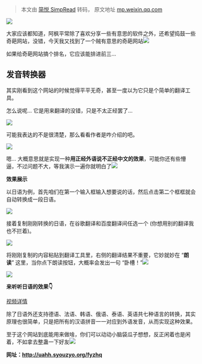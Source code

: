 > 本文由 [简悦 SimpRead](http://ksria.com/simpread/) 转码， 原文地址 [mp.weixin.qq.com](https://mp.weixin.qq.com/s/HWpR-6JYn5pPPKKesSlTcg)

![](https://mmbiz.qpic.cn/sz_mmbiz_gif/ociaaribHd5oe3JlgiaUunKtEL0g4f8dSmzygnQe4qWrk3sia3YyQnnuMiarralkDWMiciao5Bxxia94oE7T59OtyxcJHA/640?wx_fmt=gif)

大家应该都知道，阿枫平常除了喜欢分享一些有意思的软件之外，还希望捣鼓一些奇葩网站，没错，今天我又找到了一个贼有意思的奇葩网站![](https://mmbiz.qpic.cn/sz_mmbiz_png/ociaaribHd5oeMcgX0Z6L5fQnAIwHyB7kVFIib8BzfFuFMfrka9350FUMh8pIiabArX1xdWfb5oBDb32n1caoVE11Q/640?wx_fmt=png)

如果给奇葩网站搞个排名，它应该能排进前三...

**发音转换器**
---------

其实刚看到这个网站的时候觉得平平无奇，甚至一度以为它只是个简单的翻译工具。

怎么说呢... 它是用来翻译的没错，只是不太正经罢了...

![](https://mmbiz.qpic.cn/sz_mmbiz_png/ociaaribHd5oeMcgX0Z6L5fQnAIwHyB7kVwiboX0xlnwQIKsjJg4ser8IJvRzAQrhux4QXleIvA0BRQbLqL7zZNRQ/640?wx_fmt=png)

可能我表达的不是很清楚，那么看看作者是咋介绍的吧。

![](https://mmbiz.qpic.cn/sz_mmbiz_png/ociaaribHd5oeMcgX0Z6L5fQnAIwHyB7kVJumkxTVic5TjW6jWwCwXMM8EkGOHoUuDrxmThRSibaO4lI5MiblzTkibdQ/640?wx_fmt=png)

嗯... 大概意思就是实现一种**用正经外语说不正经中文的效果**，可能你还有些懵逼，不过问题不大，等我演示一遍你就明白了![](https://mmbiz.qpic.cn/sz_mmbiz_png/ociaaribHd5oeMcgX0Z6L5fQnAIwHyB7kVFIib8BzfFuFMfrka9350FUMh8pIiabArX1xdWfb5oBDb32n1caoVE11Q/640?wx_fmt=png)

**效果展示**

以日语为例，首先咱们在第一个输入框输入想要说的话，然后点击第二个框框就会自动转换成一段日语。

![](https://mmbiz.qpic.cn/sz_mmbiz_gif/ociaaribHd5oe4ZAzSTlkwLFrwicZkK2Y6icEXv270dPOvFlUtuicNq4kvwyatNmAenTSF4VumpH3pzfgQaK3ia1B4Cg/640?wx_fmt=gif)

接着复制刚刚转换的日语，在谷歌翻译和百度翻译间任选一个 (你想用别的翻译我也不拦着)。

![](https://mmbiz.qpic.cn/sz_mmbiz_png/ociaaribHd5oe4ZAzSTlkwLFrwicZkK2Y6icPNV8Jdjuqpn7LrNLasLtoBGl5AUPsmd95G0x0bC8hty7dl4ILiazZibQ/640?wx_fmt=png)

将刚刚复制的内容粘贴到翻译工具里，右侧的翻译结果不重要，它妙就妙在 “**朗读**” 这里，当你点下朗读按钮，大概率会发出一句 “卧槽！”![](https://mmbiz.qpic.cn/sz_mmbiz_png/ociaaribHd5oe4ZAzSTlkwLFrwicZkK2Y6icaajFj1x9ibEicurtAwLic59dpfhIZUIMJ3qUkSHicpOZUtlHqzT5SoibezQ/640?wx_fmt=png)

![](https://mmbiz.qpic.cn/sz_mmbiz_png/ociaaribHd5oe4ZAzSTlkwLFrwicZkK2Y6ic4TInn5wK8OlyzntlK88GBYLRcsibSgdJiasHAr6MvvNGticAQq6ibLclzg/640?wx_fmt=png)

**来听听日语的效果👇**

[视频详情](javascript:;)

除了日语外还支持德语、法语、韩语、俄语、泰语、英语共七种语言的转换，其实原理也很简单，只是把所有的汉语拼音一一对应到外语发音，从而实现这种效果。

至于这个网站到底能用来做啥，你们可以动动小脑袋瓜子想想，反正闲着也是闲着，不如拿去整蛊一下好友![](https://mmbiz.qpic.cn/sz_mmbiz_png/ociaaribHd5oe4ZAzSTlkwLFrwicZkK2Y6icaajFj1x9ibEicurtAwLic59dpfhIZUIMJ3qUkSHicpOZUtlHqzT5SoibezQ/640?wx_fmt=png)

**网址：http://uahh.syouzyo.org/fyzhq**
